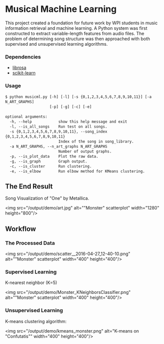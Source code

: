 # Musical Machine Learning

This project created a foundation for future work by WPI students in music information retrieval and machine learning. A Python system was first constructed to extract variable-length features from audio files. The problem of determining song structure was then approached with both supervised and unsupervised learning algorithms.

### Dependencies

* [librosa](https://github.com/librosa/librosa)
* [scikit-learn](http://scikit-learn.org/)

### Usage
    
    $ python musicml.py [-h] [-l] [-s {0,1,2,3,4,5,6,7,8,9,10,11}] [-a N_ART_GRAPHS]
                        [-p] [-g] [-c] [-e]
    
    optional arguments:
      -h, --help            show this help message and exit
      -l, --is_all_songs    Run test on all songs.
      -s {0,1,2,3,4,5,6,7,8,9,10,11}, --song_index {0,1,2,3,4,5,6,7,8,9,10,11}
                            Index of the song in song_library.
      -a N_ART_GRAPHS, --n_art_graphs N_ART_GRAPHS
                            Number of output graphs.
      -p, --is_plot_data    Plot the raw data.
      -g, --is_graph        Graph output.
      -c, --is_cluster      Run clustering.
      -e, --is_elbow        Run elbow method for KMeans clustering.
    

## The End Result

Song Visualization of "One" by Metallica.

<img src="/output/demo/art.jpg" alt="\"Monster\" scatterplot" width="1280" height="800"/>

## Workflow

### The Processed Data

<img src="/output/demo/scatter__2016-04-27_12-40-10.png" alt="\"Monster\" scatterplot" width="400" height="400"/>

### Supervised Learning

K-nearest neighbor (K=5)

<img src="/output/demo/Monster_KNeighborsClassifier.png" alt="\"Monster\" scatterplot" width="400" height="400"/>

### Unsupervised Learning

K-means clustering algorithm:

<img src="/output/demo/kmeans_monster.png" alt="K-means on \"Confutatis\"" width="400" height="400"/>
